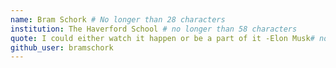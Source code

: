 ```yaml
---
name: Bram Schork # No longer than 28 characters
institution: The Haverford School # no longer than 58 characters
quote: I could either watch it happen or be a part of it -Elon Musk# no longer than 100 characters, avoid using quotes(") to guarantee the format remains the same.
github_user: bramschork
---
```

